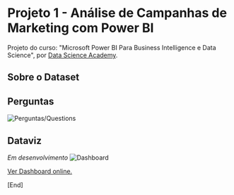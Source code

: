 # Projeto 1 - Análise de Campanhas de Marketing com Power BI
Projeto do curso: "Microsoft Power BI Para Business Intelligence e Data Science", por [Data Science Academy](www.datascienceacademy.com.br).

## Sobre o Dataset

## Perguntas
![Perguntas/Questions]()
<br>

## Dataviz
_Em desenvolvimento_
![Dashboard]()
<br>

[Ver Dashboard online.]()

[End]
